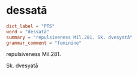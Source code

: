 # dessatā

``` toml
dict_label = "PTS"
word = "dessatā"
summary = "repulsiveness Mil.281. Sk. dvesyatā"
grammar_comment = "feminine"
```

repulsiveness Mil.281.

Sk. dvesyatā

